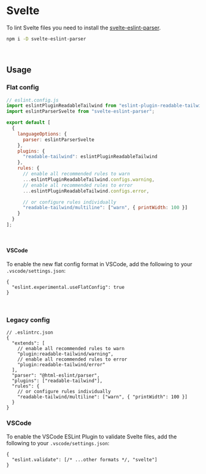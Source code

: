 # Svelte

To lint Svelte files you need to install the [svelte-eslint-parser](https://github.com/sveltejs/svelte-eslint-parser).

```sh
npm i -D svelte-eslint-parser
```

<br/>

## Usage

### Flat config

```js
// eslint.config.js
import eslintPluginReadableTailwind from "eslint-plugin-readable-tailwind";
import eslintParserSvelte from "svelte-eslint-parser";

export default [
  {
    languageOptions: {
      parser: eslintParserSvelte
    },
    plugins: {
      "readable-tailwind": eslintPluginReadableTailwind
    },
    rules: {
      // enable all recommended rules to warn
      ...eslintPluginReadableTailwind.configs.warning,
      // enable all recommended rules to error
      ...eslintPluginReadableTailwind.configs.error,

      // or configure rules individually
      "readable-tailwind/multiline": ["warn", { printWidth: 100 }]
    }
  }
];
```

<br/>

#### VSCode

To enable the new flat config format in VSCode, add the following to your `.vscode/settings.json`:

```jsonc
{
  "eslint.experimental.useFlatConfig": true
}
```

<br/>

### Legacy config

```jsonc
// .eslintrc.json
{
  "extends": [
    // enable all recommended rules to warn
    "plugin:readable-tailwind/warning",
    // enable all recommended rules to error
    "plugin:readable-tailwind/error"
  ],
  "parser": "@html-eslint/parser",
  "plugins": ["readable-tailwind"],
  "rules": {
    // or configure rules individually
    "readable-tailwind/multiline": ["warn", { "printWidth": 100 }]
  }
}
```

### VSCode

To enable the VSCode ESLint Plugin to validate Svelte files, add the following to your `.vscode/settings.json`:

```jsonc
{
  "eslint.validate": [/* ...other formats */, "svelte"]
}
```
